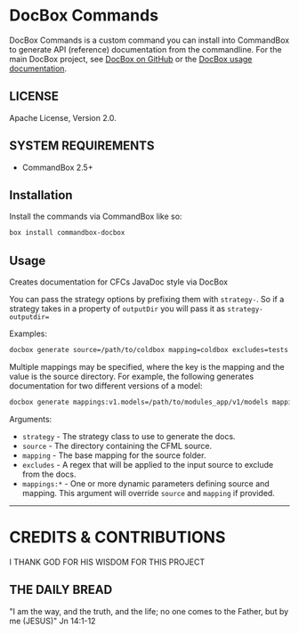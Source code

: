 # DocBox Commands

DocBox Commands is a custom command you can install into CommandBox to generate API (reference) documentation from the commandline. For the main DocBox project, see [DocBox on GitHub][1] or the [DocBox usage documentation][2].

## LICENSE

Apache License, Version 2.0.

## SYSTEM REQUIREMENTS

- CommandBox 2.5+

## Installation

Install the commands via CommandBox like so:
```bash
box install commandbox-docbox
```

## Usage

Creates documentation for CFCs JavaDoc style via DocBox

You can pass the strategy options by prefixing them with `strategy-`. So if a strategy takes in a property of `outputDir` you will pass it as `strategy-outputdir=`

Examples:
```bash
docbox generate source=/path/to/coldbox mapping=coldbox excludes=tests strategy-outputDir=/output/path strategy-projectTitle="My Docs"
```
Multiple mappings may be specified, where the key is the mapping and the value is the source directory. For example, the following generates documentation for two different versions of a model:
```bash
docbox generate mappings:v1.models=/path/to/modules_app/v1/models mappings:v2.models=/path/to/modules_app/v2/models strategy-outputDir=/output/path strategy-projectTitle="My Docs"
```

Arguments:

- `strategy` - The strategy class to use to generate the docs.
- `source` - The directory containing the CFML source.
- `mapping` - The base mapping for the source folder.
- `excludes` - A regex that will be applied to the input source to exclude from the docs.
- `mappings:*` - One or more dynamic parameters defining source and mapping. This argument will override `source` and `mapping` if provided.


----

# CREDITS & CONTRIBUTIONS

I THANK GOD FOR HIS WISDOM FOR THIS PROJECT

## THE DAILY BREAD

"I am the way, and the truth, and the life; no one comes to the Father, but by me (JESUS)" Jn 14:1-12

[1]: https://docbox.ortusbooks.com/
[2]: https://github.com/Ortus-Solutions/DocBox
